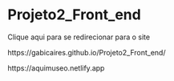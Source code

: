 # Projeto2_Front_end

<p>Clique aqui para se redirecionar para o site</p>
<p>https://gabicaires.github.io/Projeto2_Front_end/</p>
https://aquimuseo.netlify.app
